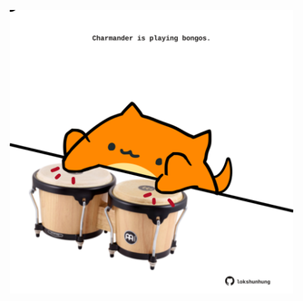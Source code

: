 <!-- built at 01/03/2022, 13:04:56 UTC -->
<p align="center">
  <img width="500" height="500" src="./ReadmeImage.svg">
</p>
